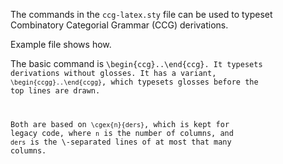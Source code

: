 The commands in the <code>ccg-latex.sty</code> file can be used to typeset Combinatory Categorial Grammar (CCG) derivations.

Example file shows how.

The basic command is <code>\begin{ccg}..\end{ccg}</ccg>. It typesets
derivations without glosses. It has a variant, <code>\begin{ccgg}..\end{ccgg}</code>,
which typesets glosses before the top lines are drawn.

Both are based on <code>\cgex{n}{ders}</code>, which is kept for legacy code, where <code>n</code> is the number of columns,
and <code>ders</code> is the \\-separated lines of at most that many columns.
